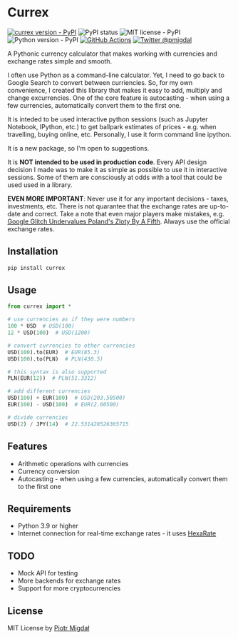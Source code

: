 # Currex

[![currex version - PyPI](https://img.shields.io/pypi/v/currex)](https://pypi.org/project/currex/)
![PyPI status](https://img.shields.io/pypi/status/currex.svg)
![MIT license - PyPI](https://img.shields.io/pypi/l/currex.svg)
![Python version - PyPI](https://img.shields.io/pypi/pyversions/currex.svg)
[![GitHub Actions](https://img.shields.io/github/actions/workflow/status/stared/currex/test.yml?branch=main)](https://github.com/stared/currex/actions)
[![Twitter @pmigdal](https://img.shields.io/twitter/follow/pmigdal)](https://twitter.com/pmigdal)

A Pythonic currency calculator that makes working with currencies and exchange rates simple and smooth.

I often use Python as a command-line calculator. Yet, I need to go back to Google Search to convert between curriencies. So, for my own convenience, I created this library that makes it easy to add, multiply and change excurrencies. One of the core feature is autocasting - when using a few currencies, automatically convert them to the first one.

It is inteded to be used interactive python sessions (such as Jupyter Notebook, IPython, etc.) to get ballpark estimates of prices - e.g. when travelling, buying online, etc. Personally, I use it form command line ipython.

It is a new package, so I'm open to suggestions.

It is **NOT intended to be used in production code**. Every API design decision I made was to make it as simple as possible to use it in interactive sessions. Some of them are consciously at odds with a tool that could be used used in a library.

**EVEN MORE IMPORTANT**: Never use it for any important decisions - taxes, investments, etc. There is not quarantee that the exchange rates are up-to-date and correct. Take a note that even major players make mistakes, e.g. [Google Glitch Undervalues Poland's Zloty By A Fifth](https://www.barrons.com/news/google-glitch-undervalues-poland-s-zloty-by-a-fifth-b4d695e7). Always use the official exchange rates.

## Installation

```bash
pip install currex
```

## Usage

```python
from currex import *

# use currencies as if they were numbers
100 * USD  # USD(100)
12 * USD(100)  # USD(1200)

# convert currencies to other currencies
USD(100).to(EUR)  # EUR(85.3)
USD(100).to(PLN)  # PLN(430.5)

# this syntax is also supported
PLN(EUR(12))  # PLN(51.3312)

# add different currencies
USD(100) + EUR(100)  # USD(203.50500)
EUR(100) - USD(100)  # EUR(2.60500)

# divide currencies
USD(2) / JPY(14)  # 22.531428526365715
```

## Features

- Arithmetic operations with currencies
- Currency conversion
- Autocasting - when using a few currencies, automatically convert them to the first one

## Requirements

- Python 3.9 or higher
- Internet connection for real-time exchange rates - it uses [HexaRate](https://hexarate.paikama.co/)

## TODO

- Mock API for testing
- More backends for exchange rates
- Support for more cryptocurrencies

## License

MIT License by [Piotr Migdał](https://p.migdal.pl/)
